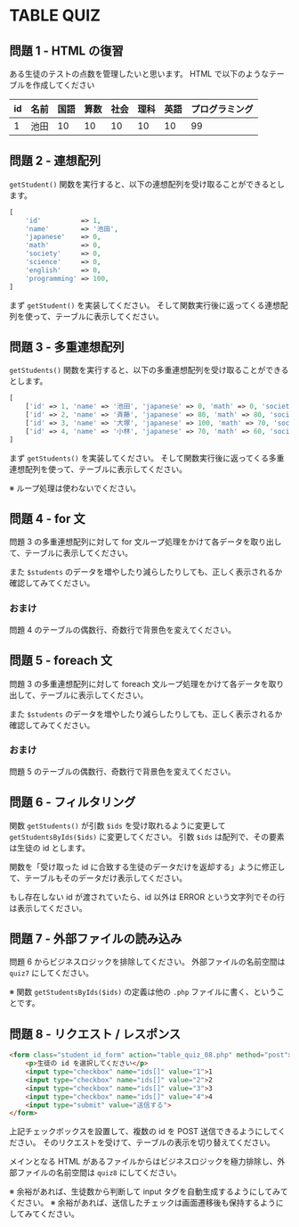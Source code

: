 # TABLE QUIZ

## 問題 1 - HTML の復習

ある生徒のテストの点数を管理したいと思います。
HTML で以下のようなテーブルを作成してください

|id|名前|国語|算数|社会|理科|英語|プログラミング|
|:--|:--|:--|:--|:--|:--|:--|:--|
|1|池田|10|10|10|10|10|99|

## 問題 2 - 連想配列

`getStudent()` 関数を実行すると、以下の連想配列を受け取ることができるとします。

```php
[
    'id'          => 1,
    'name'        => '池田',
    'japanese'    => 0,
    'math'        => 0,
    'society'     => 0,
    'science'     => 0,
    'english'     => 0,
    'programming' => 100,
]
```

まず `getStudent()` を実装してください。
そして関数実行後に返ってくる連想配列を使って、テーブルに表示してください。

## 問題 3 - 多重連想配列

`getStudents()` 関数を実行すると、以下の多重連想配列を受け取ることができるとします。

```php
[
    ['id' => 1, 'name' => '池田', 'japanese' => 0, 'math' => 0, 'society' => 0, 'science' => 0, 'english' => 0, 'programming' => 100],
    ['id' => 2, 'name' => '斉藤', 'japanese' => 80, 'math' => 80, 'society' => 80, 'science' => 80, 'english' => 80, 'programming' => 80],
    ['id' => 3, 'name' => '大塚', 'japanese' => 100, 'math' => 70, 'society' => 90, 'science' => 70, 'english' => 60, 'programming' => 80],
    ['id' => 4, 'name' => '小林', 'japanese' => 70, 'math' => 60, 'society' => 80, 'science' => 100, 'english' => 60, 'programming' => 80],
]
```

まず `getStudents()` を実装してください。
そして関数実行後に返ってくる多重連想配列を使って、テーブルに表示してください。

※ ループ処理は使わないでください。

## 問題 4 - for 文

問題 3 の多重連想配列に対して for 文ループ処理をかけて各データを取り出して、テーブルに表示してください。

また `$students` のデータを増やしたり減らしたりしても、正しく表示されるか確認してみてください。

### おまけ

問題 4 のテーブルの偶数行、奇数行で背景色を変えてください。

## 問題 5 - foreach 文

問題 3 の多重連想配列に対して foreach 文ループ処理をかけて各データを取り出して、テーブルに表示してください。

また `$students` のデータを増やしたり減らしたりしても、正しく表示されるか確認してみてください。

### おまけ

問題 5 のテーブルの偶数行、奇数行で背景色を変えてください。

## 問題 6 - フィルタリング

関数 `getStudents()` が引数 `$ids` を受け取れるように変更して `getStudentsByIds($ids)` に変更してください。
引数 `$ids` は配列で、その要素は生徒の id とします。

関数を「受け取った id に合致する生徒のデータだけを返却する」ように修正して、テーブルもそのデータだけ表示してください。

もし存在しない id が渡されていたら、id 以外は ERROR という文字列でその行は表示してください。

## 問題 7 - 外部ファイルの読み込み

問題 6 からビジネスロジックを排除してください。
外部ファイルの名前空間は `quiz7` にしてください。

※ 関数 `getStudentsByIds($ids)` の定義は他の `.php` ファイルに書く、ということです。

## 問題 8 - リクエスト / レスポンス

```html
<form class="student_id_form" action="table_quiz_08.php" method="post">
    <p>生徒の id を選択してください</p>
    <input type="checkbox" name="ids[]" value="1">1
    <input type="checkbox" name="ids[]" value="2">2
    <input type="checkbox" name="ids[]" value="3">3
    <input type="checkbox" name="ids[]" value="4">4
    <input type="submit" value="送信する">
</form>
```

上記チェックボックスを設置して、複数の id を POST 送信できるようにしてください。
そのリクエストを受けて、テーブルの表示を切り替えてください。

メインとなる HTML  があるファイルからはビジネスロジックを極力排除し、外部ファイルの名前空間は `quiz8` にしてください。

※ 余裕があれば、生徒数から判断して input タグを自動生成するようにしてみてください。
※ 余裕があれば、送信したチェックは画面遷移後も保持するようにしてみてください。
